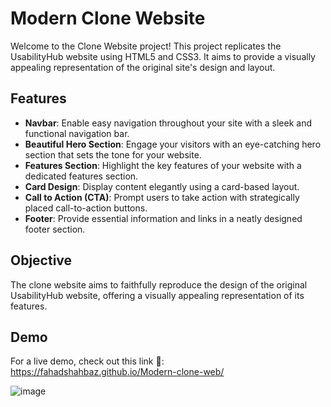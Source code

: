 # Modern Clone Website

Welcome to the Clone Website project! This project replicates the UsabilityHub website using HTML5 and CSS3. It aims to provide a visually appealing representation of the original site's design and layout.

## Features

- **Navbar**: Enable easy navigation throughout your site with a sleek and functional navigation bar.
- **Beautiful Hero Section**: Engage your visitors with an eye-catching hero section that sets the tone for your website.
- **Features Section**: Highlight the key features of your website with a dedicated features section.
- **Card Design**: Display content elegantly using a card-based layout.
- **Call to Action (CTA)**: Prompt users to take action with strategically placed call-to-action buttons.
- **Footer**: Provide essential information and links in a neatly designed footer section.

## Objective

The clone website aims to faithfully reproduce the design of the original UsabilityHub website, offering a visually appealing representation of its features.

## Demo
For a live demo, check out this link 🔗: https://fahadshahbaz.github.io/Modern-clone-web/

![image](https://github.com/fahadshahbaz/Modern-clone-web/assets/139986354/cfd75023-c239-4a16-a3ca-6203b50145bf)
